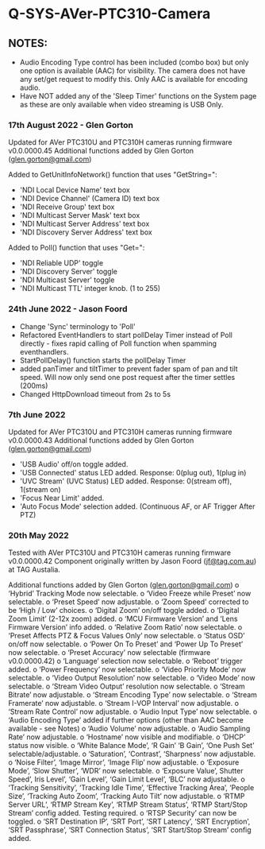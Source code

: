 # Q-SYS-AVer-PTC310-Camera


## NOTES:
- Audio Encoding Type control has been included (combo box) but only one option is available (AAC) for visibility. The camera does not have any set/get request to modify this. Only AAC is available for encoding audio.
- Have NOT added any of the 'Sleep Timer' functions on the System page as these are only available when video streaming is USB Only.


### 17th August 2022 - Glen Gorton
Updated for AVer PTC310U and PTC310H cameras running firmware v0.0.0000.45
Additional functions added by Glen Gorton (glen.gorton@gmail.com)

Added to GetUnitInfoNetwork() function that uses "GetString=":
- 'NDI Local Device Name' text box
- 'NDI Device Channel' (Camera ID) text box
- 'NDI Receive Group' text box
- 'NDI Multicast Server Mask' text box
- 'NDI Multicast Server Address' text box
- 'NDI Discovery Server Address' text box

Added to Poll() function that uses "Get=":
- 'NDI Reliable UDP' toggle
- 'NDI Discovery Server' toggle
- 'NDI Multicast Server' toggle
- 'NDI Multicast TTL' integer knob. (1 to 255)


### 24th June 2022 - Jason Foord
- Change 'Sync' terminology to 'Poll'
- Refactored EventHandlers to start pollDelay Timer instead of Poll directly - fixes rapid calling of Poll function when spamming eventhandlers.
- StartPollDelay() function starts the pollDelay Timer
- added panTimer and tiltTimer to prevent fader spam of pan and tilt speed. Will now only send one post request after the timer settles (200ms)
- Changed HttpDownload timeout from 2s to 5s


### 7th June 2022
Updated for AVer PTC310U and PTC310H cameras running firmware v0.0.0000.43
Additional functions added by Glen Gorton (glen.gorton@gmail.com)

- 'USB Audio' off/on toggle added.
- 'USB Connected' status LED added. Response: 0(plug out), 1(plug in)
- 'UVC Stream' (UVC Status) LED added. Response: 0(stream off), 1(stream on)
- 'Focus Near Limit' added.
- 'Auto Focus Mode' selection added. (Continuous AF, or AF Trigger After PTZ)


### 20th May 2022
Tested with AVer PTC310U and PTC310H cameras running firmware v0.0.0000.42
Component originally written by Jason Foord (jf@tag.com.au) at TAG Austalia.

Additional functions added by Glen Gorton (glen.gorton@gmail.com)
o	‘Hybrid’ Tracking Mode now selectable.
o	‘Video Freeze while Preset’ now selectable.
o	‘Preset Speed’ now adjustable.
o	‘Zoom Speed’ corrected to be ‘High / Low’ choices.
o	‘Digital Zoom’ on/off toggle added.
o	‘Digital Zoom Limit’ (2-12x zoom) added.
o	‘MCU Firmware Version’ and ‘Lens Firmware Version’ info added.
o	‘Relative Zoom Ratio’ now selectable.
o	‘Preset Affects PTZ & Focus Values Only’ now selectable.
o	‘Status OSD’ on/off now selectable.
o	‘Power On To Preset’ and ‘Power Up To Preset’ now selectable.
o	‘Preset Accuracy’ now selectable (firmware v0.0.0000.42)
o	‘Language’ selection now selectable.
o	‘Reboot’ trigger added.
o	‘Power Frequency’ now selectable.
o	‘Video Priority Mode’ now selectable.
o	‘Video Output Resolution’ now selectable.
o	‘Video Mode’ now selectable.
o	‘Stream Video Output’ resolution now selectable.
o	‘Stream Bitrate’ now adjustable.
o	‘Stream Encoding Type’ now selectable.
o	‘Stream Framerate’ now adjustable.
o	‘Stream I-VOP Interval’ now adjustable.
o	‘Stream Rate Control’ now adjustable.
o	‘Audio Input Type’ now selectable.
o	‘Audio Encoding Type’ added if further options (other than AAC become available - see Notes)
o	‘Audio Volume’ now adjustable.
o	‘Audio Sampling Rate’ now adjustable.
o	‘Hostname’ now visible and modifiable.
o	‘DHCP’ status now visible.
o	‘White Balance Mode’, ‘R Gain’ ‘B Gain’, ‘One Push Set’ selectable/adjustable.
o	‘Saturation’, ‘Contrast’, ‘Sharpness’ now adjustable.
o	‘Noise Filter’, ‘Image Mirror’, ‘Image Flip’ now adjustable.
o	‘Exposure Mode’, ‘Slow Shutter’, ‘WDR’ now selectable.
o	‘Exposure Value’, Shutter Speed’, Iris Level’, ‘Gain Level’, ‘Gain Limit Level’, ‘BLC’ now adjustable.
o	‘Tracking Sensitivity’, ‘Tracking Idle Time’, ‘Effective Tracking Area’, ‘People Size’, ‘Tracking Auto Zoom’, ‘Tracking Auto Tilt’ now adjustable.
o	‘RTMP Server URL’, ‘RTMP Stream Key’, ‘RTMP Stream Status’, ‘RTMP Start/Stop Stream’ config added. Testing required.
o	‘RTSP Security’ can now be toggled.
o	‘SRT Destination IP’, ‘SRT Port’, ‘SRT Latency’, ‘SRT Encryption’, ‘SRT Passphrase’, ‘SRT Connection Status’, ‘SRT Start/Stop Stream’ config added.